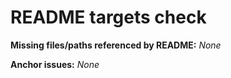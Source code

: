 # README targets check

**Missing files/paths referenced by README:**
_None_

**Anchor issues:**
_None_


